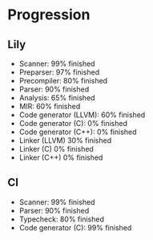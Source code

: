 # Progression

## Lily

- Scanner: 99% finished
- Preparser: 97% finished
- Precompiler: 80% finished
- Parser: 90% finished
- Analysis: 65% finished
- MIR: 60% finished
- Code generator (LLVM): 60% finished
- Code generator (C): 0% finished
- Code generator (C++): 0% finished
- Linker (LLVM) 30% finished
- Linker (C) 0% finished
- Linker (C++) 0% finished

## CI

- Scanner: 99% finished
- Parser: 90% finished
- Typecheck: 80% finished
- Code generator (C): 99% finished
